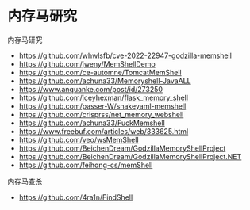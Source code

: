 # 内存马研究
内存马研究

- https://github.com/whwlsfb/cve-2022-22947-godzilla-memshell
- https://github.com/jweny/MemShellDemo
- https://github.com/ce-automne/TomcatMemShell
- https://github.com/achuna33/Memoryshell-JavaALL
- https://www.anquanke.com/post/id/273250
- https://github.com/iceyhexman/flask_memory_shell
- https://github.com/passer-W/snakeyaml-memshell
- https://github.com/crisprss/net_memory_webshell
- https://github.com/achuna33/FuckMemshell
- https://www.freebuf.com/articles/web/333625.html
- https://github.com/veo/wsMemShell
- https://github.com/BeichenDream/GodzillaMemoryShellProject
- https://github.com/BeichenDream/GodzillaMemoryShellProject.NET
- https://github.com/feihong-cs/memShell

内存马查杀

- https://github.com/4ra1n/FindShell